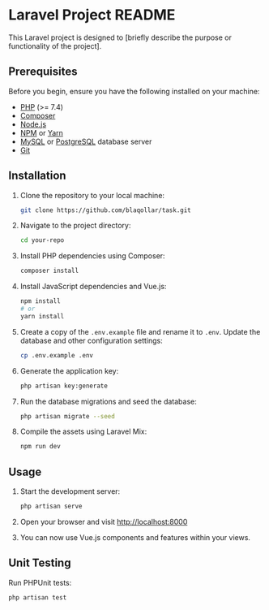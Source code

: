 # Laravel Project README

This Laravel project is designed to [briefly describe the purpose or functionality of the project].

## Prerequisites

Before you begin, ensure you have the following installed on your machine:

- [PHP](https://www.php.net/) (>= 7.4)
- [Composer](https://getcomposer.org/)
- [Node.js](https://nodejs.org/)
- [NPM](https://www.npmjs.com/) or [Yarn](https://yarnpkg.com/)
- [MySQL](https://www.mysql.com/) or [PostgreSQL](https://www.postgresql.org/) database server
- [Git](https://git-scm.com/)

## Installation

1. Clone the repository to your local machine:

    ```bash
    git clone https://github.com/blaqollar/task.git
    ```

2. Navigate to the project directory:

    ```bash
    cd your-repo
    ```

3. Install PHP dependencies using Composer:

    ```bash
    composer install
    ```

4. Install JavaScript dependencies and Vue.js:

    ```bash
    npm install
    # or
    yarn install
    ```

5. Create a copy of the `.env.example` file and rename it to `.env`. Update the database and other configuration settings:

    ```bash
    cp .env.example .env
    ```

6. Generate the application key:

    ```bash
    php artisan key:generate
    ```

7. Run the database migrations and seed the database:

    ```bash
    php artisan migrate --seed
    ```

8. Compile the assets using Laravel Mix:

    ```bash
    npm run dev
    ```

## Usage

1. Start the development server:

    ```bash
    php artisan serve
    ```

2. Open your browser and visit [http://localhost:8000](http://localhost:8000)

3. You can now use Vue.js components and features within your views.

## Unit Testing

Run PHPUnit tests:

```bash
php artisan test